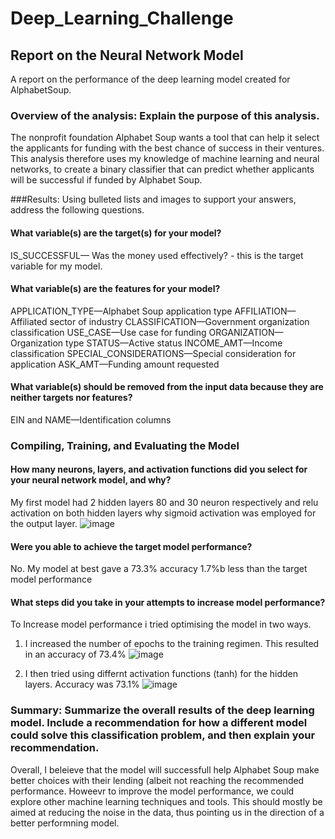 # Deep_Learning_Challenge


## Report on the Neural Network Model
A report on the performance of the deep learning model created for AlphabetSoup.

### Overview of the analysis: Explain the purpose of this analysis.
The nonprofit foundation Alphabet Soup wants a tool that can help it select the applicants for funding with the best chance of success in their ventures. This analysis therefore uses my knowledge of machine learning and neural networks, to create a binary classifier that can predict whether applicants will be successful if funded by Alphabet Soup.


###Results: Using bulleted lists and images to support your answers, address the following questions.
#### What variable(s) are the target(s) for your model?
IS_SUCCESSFUL— Was the money used effectively? - this is the target variable for my model. 

#### What variable(s) are the features for your model?
APPLICATION_TYPE—Alphabet Soup application type
AFFILIATION—Affiliated sector of industry
CLASSIFICATION—Government organization classification
USE_CASE—Use case for funding
ORGANIZATION—Organization type
STATUS—Active status
INCOME_AMT—Income classification
SPECIAL_CONSIDERATIONS—Special consideration for application
ASK_AMT—Funding amount requested

#### What variable(s) should be removed from the input data because they are neither targets nor features?
EIN and NAME—Identification columns 

### Compiling, Training, and Evaluating the Model
#### How many neurons, layers, and activation functions did you select for your neural network model, and why?
My first model had 2 hidden layers 80 and 30 neuron respectively and relu activation on both hidden layers why sigmoid activation was employed for the output layer. 
![image](https://user-images.githubusercontent.com/99673859/183852849-4632b8a6-8651-4149-bb36-618b6088f851.png)

#### Were you able to achieve the target model performance?
No. My model at best gave a 73.3% accuracy 1.7%b less than the target model performance

#### What steps did you take in your attempts to increase model performance?
To Increase model performance i tried optimising the model in two ways. 
1) I increased the number of epochs to the training regimen. This resulted in an accuracy of 73.4%
![image](https://user-images.githubusercontent.com/99673859/183852557-157a5b83-86f7-4c88-9c14-8ce5c3bf2e17.png)

2) I then tried using differnt activation functions (tanh) for the hidden layers. Accuracy was 73.1%
![image](https://user-images.githubusercontent.com/99673859/183852391-19eac528-7970-4f74-abad-7b566b60932b.png)


### Summary: Summarize the overall results of the deep learning model. Include a recommendation for how a different model could solve this classification problem, and then explain your recommendation.
Overall, I beleieve that the model will successfull help Alphabet Soup make better choices with their lending (albeit not reaching the recommended performance. Howeevr to improve the model performance, we could explore other machine learning techniques and tools. This should mostly be aimed at reducing the noise in the data, thus pointing us in the direction of a better performning model.
